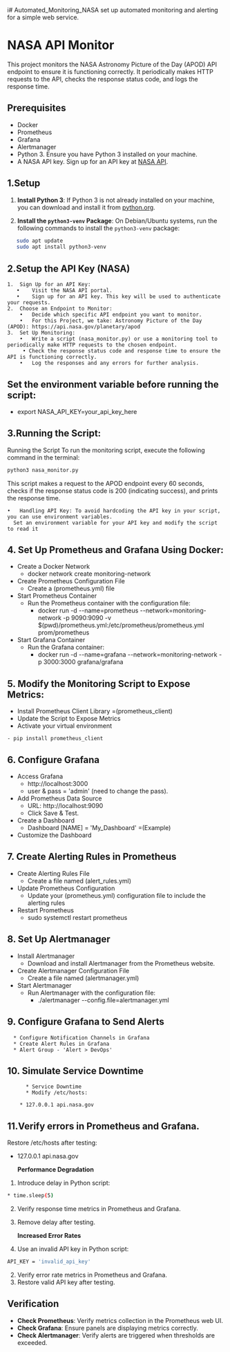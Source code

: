 i# Automated_Monitoring_NASA
set up automated monitoring and alerting for a simple web service.

# NASA API Monitor

This project monitors the NASA Astronomy Picture of the Day (APOD) API endpoint to ensure it is functioning correctly. It periodically makes HTTP requests to the API, checks the response status code, and logs the response time.

## Prerequisites
- Docker
- Prometheus
- Grafana
- Alertmanager
- Python 3. Ensure you have Python 3 installed on your machine.
- A NASA API key. Sign up for an API key at [NASA API](https://api.nasa.gov/).

## 1.Setup

1. **Install Python 3**:
   If Python 3 is not already installed on your machine, you can download and install it from [python.org](https://www.python.org/downloads/).

2. **Install the `python3-venv` Package**:
   On Debian/Ubuntu systems, run the following commands to install the `python3-venv` package:

```bash
   sudo apt update
   sudo apt install python3-venv
```

## 2.Setup the API Key (NASA)

	1.	Sign Up for an API Key:
	   •	Visit the NASA API portal.
	   •	Sign up for an API key. This key will be used to authenticate your requests.
	2.	Choose an Endpoint to Monitor:
	    •	Decide which specific API endpoint you want to monitor.
	    •	For this Project, we take: Astronomy Picture of the Day (APOD): https://api.nasa.gov/planetary/apod
	3.	Set Up Monitoring:
	    •	Write a script (nasa_monitor.py) or use a monitoring tool to periodically make HTTP requests to the chosen endpoint.
     	 • Check the response status code and response time to ensure the API is functioning correctly.
	    •	Log the responses and any errors for further analysis.

## Set the environment variable before running the script:


  * export NASA_API_KEY=your_api_key_here

## 3.**Running the Script**:
   Running the Script
To run the monitoring script, execute the following command in the terminal:

```bash
python3 nasa_monitor.py
```

This script makes a request to the APOD endpoint every 60 seconds, checks if the response status code is 200 (indicating success), and prints the response time. 

	•	Handling API Key: To avoid hardcoding the API key in your script, you can use environment variables. 
      Set an environment variable for your API key and modify the script to read it



     
## 4. **Set Up Prometheus and Grafana Using Docker**:
   * Create a Docker Network
        * docker network create monitoring-network
   * Create Prometheus Configuration File
        * Create a (prometheus.yml) file
   * Start Prometheus Container
        * Run the Prometheus container with the configuration file:
           - docker run -d --name=prometheus --network=monitoring-network -p 9090:9090 -v $(pwd)/prometheus.yml:/etc/prometheus/prometheus.yml prom/prometheus
   * Start Grafana Container
        * Run the Grafana container:
           - docker run -d --name=grafana --network=monitoring-network -p 3000:3000 grafana/grafana

  
## 5. **Modify the Monitoring Script to Expose Metrics**:
   * Install Prometheus Client Library =(prometheus_client)
   * Update the Script to Expose Metrics
   * Activate your virtual environment

    - pip install prometheus_client


## 6. **Configure Grafana**
   * Access Grafana
        * http://localhost:3000
        * user & pass = 'admin' (need to change the pass).
   * Add Prometheus Data Source
        * URL: http://localhost:9090
        * Click Save & Test.
   * Create a Dashboard
        * Dashboard [NAME] = 'My_Dashboard' =(Example)
   * Customize the Dashboard

## 7. **Create Alerting Rules in Prometheus**
   * Create Alerting Rules File
     - Create a file named (alert_rules.yml)
   * Update Prometheus Configuration
     - Update your (prometheus.yml) configuration file to include the alerting rules
   * Restart Prometheus
     - sudo systemctl restart prometheus
  
## 8. **Set Up Alertmanager**
   * Install Alertmanager
     - Download and install Alertmanager from the Prometheus website.
   * Create Alertmanager Configuration File
     - Create a file named (alertmanager.yml)
   * Start Alertmanager
     * Run Alertmanager with the configuration file:
         - ./alertmanager --config.file=alertmanager.yml

## 9. **Configure Grafana to Send Alerts**
      * Configure Notification Channels in Grafana
      * Create Alert Rules in Grafana
      * Alert Group - 'Alert > DevOps'
  
## 10. **Simulate Service Downtime**

          * Service Downtime
          * Modify /etc/hosts:

        * 127.0.0.1 api.nasa.gov


## 11.Verify errors in Prometheus and Grafana.
Restore /etc/hosts after testing:

   * 127.0.0.1 api.nasa.gov

     **Performance Degradation**
  1. Introduce delay in Python script:

```bash
* time.sleep(5)
``` 

  2. Verify response time metrics in Prometheus and Grafana.
  3. Remove delay after testing.
     
       **Increased Error Rates**
  1. Use an invalid API key in Python script:

```bash
API_KEY = 'invalid_api_key'
``` 
  2. Verify error rate metrics in Prometheus and Grafana.
  3. Restore valid API key after testing.

##        **Verification**
 * **Check Prometheus**: Verify metrics collection in the Prometheus web UI.
 * **Check Grafana**: Ensure panels are displaying metrics correctly.
 * **Check Alertmanager**: Verify alerts are triggered when thresholds are exceeded.
   





